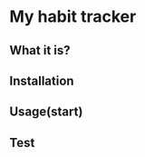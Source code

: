 # My habit tracker

## What it is?

## Installation

## Usage(start)

## Test

```shell instructions

```
